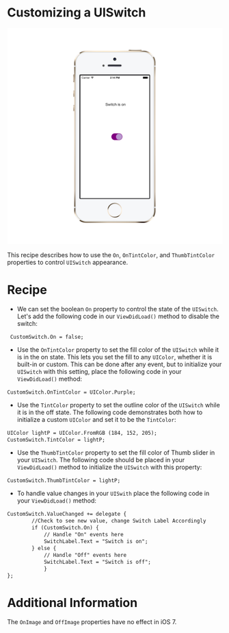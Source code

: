 Customizing a UISwitch
======================

![Custom UISwitch](/CustomUISwitch/Screenshots/CustomUISwitch.png)

This recipe describes how to use the <code>On</code>, <code>OnTintColor</code>, and <code>ThumbTintColor</code> properties to control <code>UISwitch</code> appearance. 


Recipe
======


* <p>We can set the boolean <code>On</code> property to control the state of the <code>UISwitch</code>. Let's add the following code in our  <code>ViewDidLoad()</code> method to disable the switch:</p>

<pre><code> CustomSwitch.On = false; </code></pre>

* <p>Use the <code>OnTintColor</code> property to set the fill color of the <code>UISwitch</code> while it is in the on state. This lets you set the fill to any <code>UIColor</code>, whether it is built-in or custom. This can be done after any event, but to initialize your <code>UISwitch</code> with this setting, place the following code in your <code>ViewDidLoad()</code> method: </p>

<pre><code>CustomSwitch.OnTintColor = UIColor.Purple;</code></pre>

* <p>Use the <code>TintColor</code> property to set the outline color of the <code>UISwitch</code> while it is in the off state. The following code demonstrates both how to initialize a custom <code>UIColor</code> and set it to be the <code>TintColor</code>:</p> 

<pre><code>UIColor lightP = UIColor.FromRGB (184, 152, 205);
CustomSwitch.TintColor = lightP;</code></pre>
		 
* <p>Use the <code>ThumbTintColor</code> property to set the fill color of Thumb slider in your <code>UISwitch</code>. The following code should be placed in your <code>ViewDidLoad()</code> method to initialize the <code>UISwitch</code> with this property:</p>

<pre><code>CustomSwitch.ThumbTintColor = lightP;</code></pre>

* <p>To handle value changes in your <code>UISwith</code> place the following code in your <code>ViewDidLoad()</code> method:</p>

<pre><code>CustomSwitch.ValueChanged += delegate {
 		//Check to see new value, change Switch Label Accordingly 
		if (CustomSwitch.On) {
			// Handle "On" events here
			SwitchLabel.Text = "Switch is on";
		} else {
			// Handle "Off" events here
			SwitchLabel.Text = "Switch is off";
			}
};</code></pre> 

Additional Information
======================

The <code>OnImage</code> and <code>OffImage</code> properties have no effect in iOS 7. 
